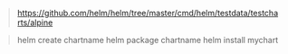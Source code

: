 > https://github.com/helm/helm/tree/master/cmd/helm/testdata/testcharts/alpine

> helm create chartname
> helm package chartname
> helm install mychart


